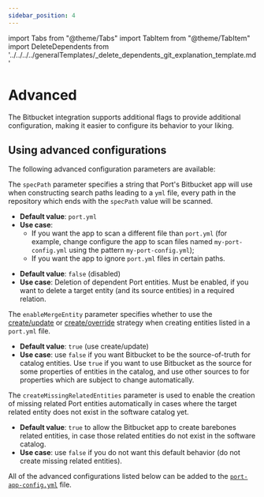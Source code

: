 ```yaml
---
sidebar_position: 4
---
```


import Tabs from "@theme/Tabs"
import TabItem from "@theme/TabItem"
import DeleteDependents from '../../../../generalTemplates/\_delete_dependents_git_explanation_template.md'

# Advanced

The Bitbucket integration supports additional flags to provide additional configuration, making it easier to configure its behavior to your liking.

## Using advanced configurations

The following advanced configuration parameters are available:

<Tabs groupId="config" queryString="parameter">

<TabItem label="Spec path" value="specPath">

The `specPath` parameter specifies a string that Port's Bitbucket app will use when constructing search paths leading to a `yml` file, every path in the repository which ends with the `specPath` value will be scanned.

- **Default value**: `port.yml`
- **Use case**:
  - If you want the app to scan a different file than `port.yml` (for example, change configure the app to scan files named `my-port-config.yml` using the pattern `my-port-config.yml`);
  - If you want the app to ignore `port.yml` files in certain paths.

</TabItem>

<TabItem label="Delete dependent entities" value="deleteDependent">

<DeleteDependents/>

- **Default value**: `false` (disabled)
- **Use case**: Deletion of dependent Port entities. Must be enabled, if you want to delete a target entity (and its source entities) in a required relation.

</TabItem>

<TabItem label="Enable merge entity" value="enableMergeEntity">

The `enableMergeEntity` parameter specifies whether to use the [create/update](/build-your-software-catalog/custom-integration/api?operation=create-update#usage) or [create/override](/build-your-software-catalog/custom-integration/api?operation=create-override#usage) strategy when creating entities listed in a `port.yml` file.

- **Default value**: `true` (use create/update)
- **Use case**: use `false` if you want Bitbucket to be the source-of-truth for catalog entities. Use `true` if you want to use Bitbucket as the source for some properties of entities in the catalog, and use other sources to for properties which are subject to change automatically.

</TabItem>

<TabItem value="createMissingRelatedEntities" label="Create missing related entities">

The `createMissingRelatedEntities` parameter is used to enable the creation of missing related Port entities automatically in cases where the target related entity does not exist in the software catalog yet.

- **Default value**: `true` to allow the Bitbucket app to create barebones related entities, in case those related entities do not exist in the software catalog.
- **Use case**: use `false` if you do not want this default behavior (do not create missing related entities).

</TabItem>


</Tabs>

All of the advanced configurations listed below can be added to the [`port-app-config.yml`](./bitbucket.md#port-app-configyml-file) file.
